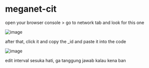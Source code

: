 # meganet-cit

open your browser console > go to network tab and look for this one

![image](https://github.com/user-attachments/assets/b45ee890-d2b1-424c-8984-2776735cf962)

after that, click it and copy the _id and paste it into the code

![image](https://github.com/user-attachments/assets/8543bc90-802d-49bd-b90e-6e6676a7ba91)



edit interval sesuka hati, ga tanggung jawab kalau kena ban
